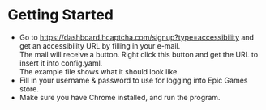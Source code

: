 # Getting Started
- Go to https://dashboard.hcaptcha.com/signup?type=accessibility and get an accessibility URL by filling in your e-mail.  
The mail will receive a button. Right click this button and get the URL to insert it into config.yaml.  
The example file shows what it should look like.  
- Fill in your username & password to use for logging into Epic Games store.  
- Make sure you have Chrome installed, and run the program.  
